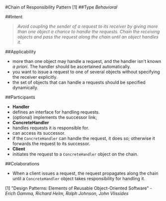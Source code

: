 #Chain of Responsibility Pattern [1]
##Type
*Behavioral*

##Intent
> *Avoid coupling the sender of a request to its receiver by giving more than one object a chance to handle the requests. Chain the receiving objects and pass the request along the chain until an object handles it.*

##Applicability
- more than one object may handle a request, and the handler isn't known *a priori*. The handler should be ascertained automatically.
- you want to issue a request to one of several objects without specifying the receiver explicitly.
- the set of objects that can handle a requests should be specified dynamically.

##Participants
- **Handler**
 - defines an interface for handling requests.
 - (optional) implements the successor link;
- **ConcreteHandler**
 - handles requests it is responsible for.
 - can access its successor.
 - if the `ConcreteHandler` can handle the request, it does so; otherwise it forwards the request to its successor.
- **Client**
 - initiates the request to a `ConcreteHandler` object on the chain.
 
##Colaborations
- When a client issues a request, the request propagates along the chain until a `ConcreteHandler` object takes 
responsibility for handling it.

[1] "Design Patterns: Elements of Reusable Object-Oriented Software" - *Erich Gamma, Richard Helm, Ralph Johnson, John Vlissides*
